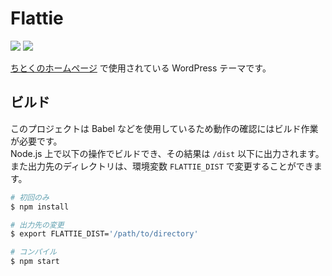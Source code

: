 Flattie
=======

[![][travis-badge]][travis-link]
[![][dependencies-badge]][dependencies-link]

[ちとくのホームページ](https://chitoku.jp/) で使用されている WordPress テーマです。

## ビルド

このプロジェクトは Babel などを使用しているため動作の確認にはビルド作業が必要です。  
Node.js 上で以下の操作でビルドでき、その結果は `/dist` 以下に出力されます。  
また出力先のディレクトリは、環境変数 `FLATTIE_DIST` で変更することができます。

```sh
# 初回のみ
$ npm install

# 出力先の変更
$ export FLATTIE_DIST='/path/to/directory'

# コンパイル
$ npm start
```

[travis-link]:          https://travis-ci.org/chitoku-k/Flattie
[travis-badge]:         https://img.shields.io/travis/chitoku-k/Flattie.svg?style=flat-square
[dependencies-link]:    https://gemnasium.com/github.com/chitoku-k/Flattie
[dependencies-badge]:   https://img.shields.io/gemnasium/chitoku-k/Flattie.svg?style=flat-square
